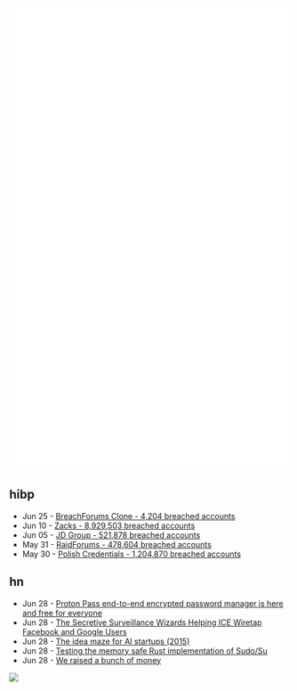 ![Metrics](https://raw.githubusercontent.com/phixion/phixion/master/metrics.svg)

## hibp

<!--
for https://github.com/phixion/phixion/blob/main/.github/workflows/feeds.yml
-->
<!--START_SECTION:haveibeenpwnd-->
- Jun 25 - [BreachForums Clone - 4,204 breached accounts](https://haveibeenpwned.com/PwnedWebsites#BreachForumsClone)
- Jun 10 - [Zacks - 8,929,503 breached accounts](https://haveibeenpwned.com/PwnedWebsites#Zacks)
- Jun 05 - [JD Group - 521,878 breached accounts](https://haveibeenpwned.com/PwnedWebsites#JDGroup)
- May 31 - [RaidForums - 478,604 breached accounts](https://haveibeenpwned.com/PwnedWebsites#RaidForums)
- May 30 - [Polish Credentials - 1,204,870 breached accounts](https://haveibeenpwned.com/PwnedWebsites#PolishCredentials)
<!--END_SECTION:haveibeenpwnd-->

## hn

<!--
for https://github.com/phixion/phixion/blob/main/.github/workflows/feeds.yml
-->
<!--START_SECTION:hn-->
- Jun 28 - [Proton Pass end-to-end encrypted password manager is here and free for everyone](https://9to5mac.com/2023/06/28/proton-pass-encrypted-password-manager-free/)
- Jun 28 - [The Secretive Surveillance Wizards Helping ICE Wiretap Facebook and Google Users](https://www.forbes.com/sites/thomasbrewster/2022/02/23/meet-the-secretive-surveillance-wizards-helping-the-fbi-and-ice-wiretap-facebook-and-google-users/)
- Jun 28 - [The idea maze for AI startups (2015)](https://cdixon.org/2015/02/01/the-ai-startup-idea-maze/)
- Jun 28 - [Testing the memory safe Rust implementation of Sudo/Su](https://ferrous-systems.com/blog/testing-sudo-rs/)
- Jun 28 - [We raised a bunch of money](https://fly.io/blog/we-raised-a-bunch-of-money/)
<!--END_SECTION:hn-->

<!--
for https://yhype.me
-->
![](https://hit.yhype.me/github/profile?user_id=13013670)
